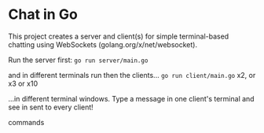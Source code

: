 # Chat in Go #

This project creates a server and client(s) for simple terminal-based chatting using WebSockets (golang.org/x/net/websocket).

Run the server first:
`go run server/main.go` 

and in different terminals run then the clients...
`go run client/main.go` x2, or x3 or x10

...in different terminal windows. Type a message in one client's terminal and see in sent to every client!

commands
